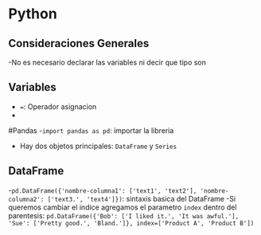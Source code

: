 # Python

## Consideraciones Generales
-No es necesario declarar las variables ni decir que tipo son

## Variables
- `=`: Operador asignacion
-

#Pandas
-`import pandas as pd`: importar la libreria
- Hay dos objetos principales: `DataFrame` y `Series`
  
## DataFrame
-`pd.DataFrame({'nombre-columna1': ['text1', 'text2'], 'nombre-columna2': ['text3.', 'text4']})`: sintaxis basica del DataFrame
-Si queremos cambiar el indice agregamos el parametro `index` dentro del parentesis:
  `pd.DataFrame({'Bob': ['I liked it.', 'It was awful.'], 'Sue': ['Pretty good.', 'Bland.']}, index=['Product A', 'Product B'])`

